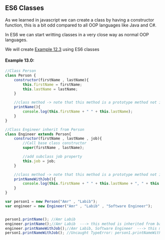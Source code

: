 ## ES6 Classes

As we learned in javascript we can create a class by having a constructor function, this is a bit odd compared to all OOP languages like Java and C#.

In ES6 we can start writting classes in a very close way as normal OOP languages.

We will create [Example 12.3](classes-objects.md#example-123) using ES6 classes

#### Example 13.0:

```javascript
//Class Person
class Person {
	constructor(firstName , lastName){
		this.firstName = firstName;
		this.lastName = lastName;
	}

	//class method -> note that this method is a prototype method not instance method
	printName(){
		console.log(this.firstName + " " + this.lastName);
	}
}

//Class Engineer inherit from Person
class Engineer extends Person{
	constructor(firstName , lastName , job){
		//Call base class constructor
		super(firstName , lastName);

		//add subclass job property
		this.job = job;
	}

	//class method -> note that this method is a prototype method not instance method
	printNameWithJob(){
		console.log(this.firstName + " " + this.lastName + ", " + this.job)
	}
}

var person1 = new Person("Amr" , "Labib");
var engineer = new Engineer("Amr" , "Labib" , "Software Engineer");


person1.printName(); //Amr Labib
engineer.printName();//Amr Labib  ---> this method is inherited from base class Person
engineer.printNameWithJob();//Amr Labib, Software Engineer  ---> this method is inherited from
person1.printNameWithJob(); //Uncaught TypeError: person1.printNameWithJob is not a function --> because printNameWithJob is defined in subclass only

```